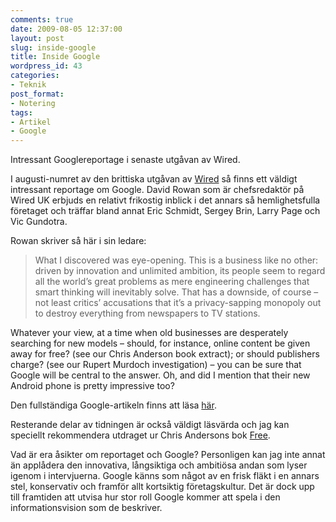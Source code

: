 ```yaml
---
comments: true
date: 2009-08-05 12:37:00
layout: post
slug: inside-google
title: Inside Google
wordpress_id: 43
categories:
- Teknik
post_format:
- Notering
tags:
- Artikel
- Google
---
```


Intressant Googlereportage i senaste utgåvan av Wired.

I augusti-numret av den brittiska utgåvan av [Wired](http://www.davidholmlund.se/blogg/wired-teknologi-kultur) så finns ett väldigt intressant reportage om Google. David Rowan som är chefsredaktör på Wired UK erbjuds en relativt frikostig inblick i det annars så hemlighetsfulla företaget och träffar bland annat Eric Schmidt, Sergey Brin, Larry Page och Vic Gundotra.

Rowan skriver så här i sin ledare:



> What I discovered was eye-opening. This is a business like no other: driven by innovation and unlimited ambition, its people seem to regard all the world’s great problems as mere engineering challenges that smart thinking will inevitably solve. That has a downside, of course – not least critics’ accusations that it’s a privacy-sapping monopoly out to destroy everything from newspapers to TV stations.

Whatever your view, at a time when old businesses are desperately searching for new models – should, for instance, online content be given away for free? (see our Chris Anderson book extract); or should publishers charge? (see our Rupert Murdoch investigation) – you can be sure that Google will be central to the answer. Oh, and did I mention that their new Android phone is pretty impressive too?


Den fullständiga Google-artikeln finns att läsa [här](http://www.wired.co.uk/wired-magazine/archive/2009/08/features/the-unstoppable-google.aspx).

Resterande delar av tidningen är också väldigt läsvärda och jag kan speciellt rekommendera utdraget ur Chris Andersons bok [Free](http://www.wired.co.uk/wired-magazine/archive/2009/08/features/free.aspx).

Vad är era åsikter om reportaget och Google? Personligen kan jag inte annat än applådera den innovativa, långsiktiga och ambitiösa andan som lyser igenom i intervjuerna. Google känns som något av en frisk fläkt i en annars stel, konservativ och framför allt kortsiktig företagskultur. Det är dock upp till framtiden att utvisa hur stor roll Google kommer att spela i den informationsvision som de beskriver.

